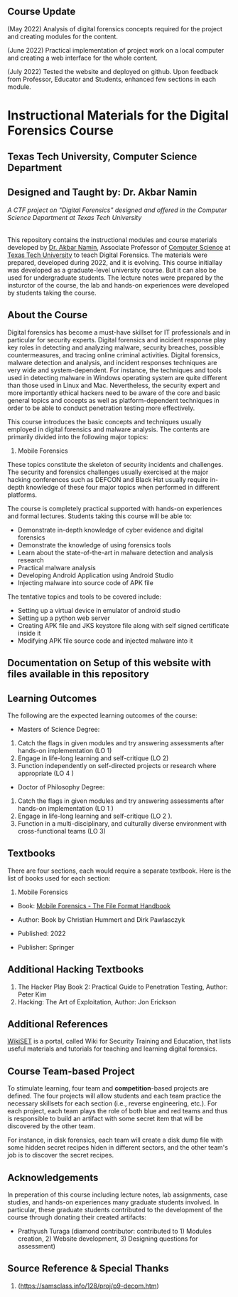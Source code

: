## Course Update
(May 2022) Analysis of digital forensics concepts required for the project and creating modules for the content.

(June 2022) Practical implementation of project work on a local computer and creating a web interface for the whole content.

(July 2022) Tested the website and deployed on github. Upon feedback from Professor, Educator and Students, enhanced few sections in each module.

# Instructional Materials for the Digital Forensics Course
## Texas Tech University, Computer Science Department 
## Designed and Taught by: Dr. Akbar Namin
###### A CTF project on "Digital Forensics" designed and offered in the Computer Science Department at Texas Tech University


This repository contains the instructional modules and course materials developed by [Dr. Akbar Namin](http://www.depts.ttu.edu/cs/faculty/akbar_siami-namin/index.php), Associate Professor of [Computer Science](http://www.depts.ttu.edu/cs/) at [Texas Tech University](http://www.ttu.edu/) to teach Digital Forensics. The materials were prepared, developed during 2022, and it is evolving. This course initiallay was developed as a graduate-level university course. But it can also be used for undergraduate students. The lecture notes were prepared by the insturctor of the course, the lab and hands-on experiences were developed by students taking the course.

## About the Course
Digital forensics has become a must-have skillset for IT professionals and in particular for security experts. Digital forensics and incident response play key roles in detecting and analyzing malware, security breaches, possible countermeasures, and tracing online criminal activities. Digital forensics, malware detection and analysis, and incident responses techniques are very wide and system-dependent. For instance, the techniques and tools used in detecting malware in Windows operating system are quite different than those used in Linux and Mac. Nevertheless, the security expert and more importantly ethical hackers need to be aware of the core and basic general topics and cocepts as well as platform-dependent techniques in order to be able to conduct penetration testing more effectively. 

This course introduces the basic concepts and techniques usually employed in digital forensics and malware analysis. The contents are primarily divided into the following major topics: 

1. Mobile Forensics

These topics constitute the skeleton of security incidents and challenges. The security and forensics challenges usually exercised at the major hacking conferences such as DEFCON and Black Hat usually require in-depth knowledge of these four major topics when performed in different platforms. 

The course is completely practical supported with hands-on experiences and formal lectures. Students taking this course will be able to:
*	Demonstrate in-depth knowledge of cyber evidence and digital forensics
*	Demonstrate the knowledge of using forensics tools
*	Learn about the state-of-the-art in malware detection and analysis research 
*	Practical malware analysis
* Developing Android Application using Android Studio
* Injecting malware into source code of APK file

The tentative topics and tools to be covered include:

*	Setting up a virtual device in emulator of android studio
*	Setting up a python web server
*	Creating APK file and JKS keystore file along with self signed certificate inside it
*	Modifying APK file source code and injected malware into it

## Documentation on Setup of this website with files available in this repository


## Learning Outcomes
The following are the expected  learning  outcomes  of the course:
* Masters  of Science Degree:
1. Catch the flags in given modules and try answering assessments after hands-on implementation  (LO 1) 
2. Engage in life-long learning and self-critique  (LO 2)
3. Function independently on self-directed projects or research where appropriate (LO 4 )
* Doctor  of Philosophy  Degree:
1. Catch the flags in given modules and try answering assessments after hands-on implementation  (LO 1 ) 
2. Engage in life-long learning  and self-critique  (LO 2 ).
3. Function in a multi-disciplinary, and culturally diverse environment with cross-functional teams (LO 3)

## Textbooks

There are four sections, each would require a separate textbook. Here is the list of books used for each section:

1. Mobile Forensics 
* Book: [Mobile Forensics - The File Format Handbook](https://www.researchgate.net/publication/360353993_2022_Book_Mobile_Forensics_-The_File_Format_Handbook)
* Author: Book by Christian Hummert and Dirk Pawlasczyk

* Published: 2022
* Publisher: Springer



## Additional Hacking Textbooks

1. The Hacker Play Book 2: Practical Guide to Penetration Testing, Author: Peter Kim
2. Hacking: The Art of Exploitation, Author: Jon Erickson

## Additional References

[WikiSET](https://asiamina.github.io/WikiSET/) is a portal, called Wiki for Security Training and Education, that lists useful materials and tutorials for teaching and learning digital forensics.

## Course Team-based Project

To stimulate learning, four team and **competition**-based projects are defined.  The four projects will allow students and each team practice the necessary skillsets for each section (i.e., reverse engineering, etc.). For each project, each team plays the role of both blue and red teams and thus is responsible to build an artifact with some secret item that will be discovered by the other team. 

For instance, in disk forensics, each team will create a disk dump file with some hidden secret recipes hiden in different sectors, and the other team's job is to discover the secret recipes. 


## Acknowledgements
In preperation of this course including lecture notes, lab assignments, case studies, and hands-on experiences many graduate students involved. In particular, these graduate students contributed to the development of the course through donating their created artifacts:

* Prathyush Turaga (diamond contributor: contributed to 1) Modules creation, 2) Website development, 3) Designing questions for assessment)



## Source Reference & Special Thanks
1. (https://samsclass.info/128/proj/p9-decom.htm)
